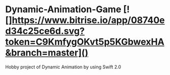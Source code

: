 # Dynamic-Animation-Game [![]https://www.bitrise.io/app/08740ed34c25ce6d.svg?token=C9KmfygOKvt5p5KGbwexHA&branch=master]()
Hobby project of Dynamic Animation by using Swift 2.0 
